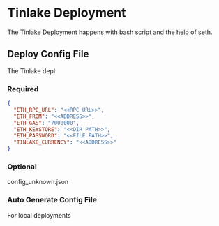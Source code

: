 # Tinlake Deployment
The Tinlake Deployment happens with bash script and the help of seth.


## Deploy Config File
The Tinlake depl

### Required
```json
{
  "ETH_RPC_URL": "<<RPC URL>>",
  "ETH_FROM": "<<ADDRESS>>",
  "ETH_GAS": "7000000",
  "ETH_KEYSTORE": "<<DIR PATH>>",
  "ETH_PASSWORD": "<<FILE PATH>>",
  "TINLAKE_CURRENCY": "<<ADDRESS>>"
}
```

### Optional



config_unknown.json
### Auto Generate Config File 
For local deployments 